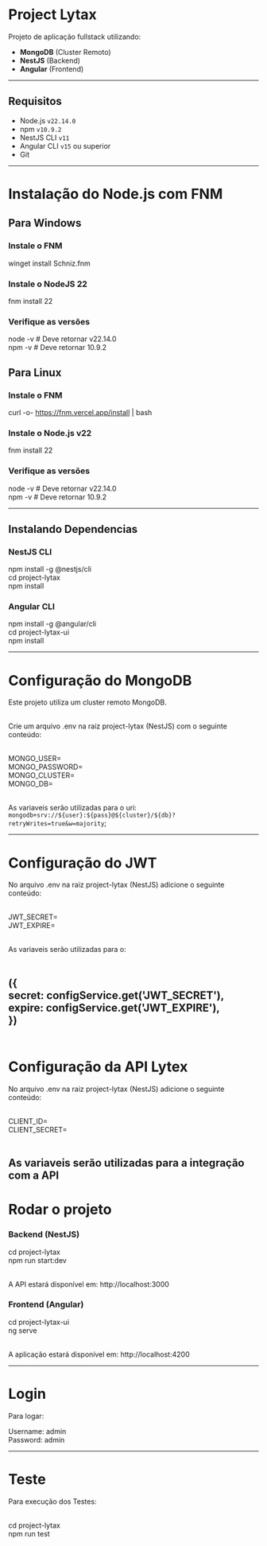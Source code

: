 # Project Lytax

Projeto de aplicação fullstack utilizando:

-  **MongoDB** (Cluster Remoto)
-  **NestJS** (Backend)
-  **Angular** (Frontend)

---

## Requisitos

- Node.js `v22.14.0`
- npm `v10.9.2`
- NestJS CLI `v11`
- Angular CLI `v15` ou superior
- Git
---

# Instalação do Node.js com FNM

## Para Windows

### Instale o FNM
winget install Schniz.fnm

### Instale o NodeJS 22
fnm install 22

### Verifique as versões
node -v  # Deve retornar v22.14.0 <br>
npm -v   # Deve retornar 10.9.2 <br>

## Para Linux
### Instale o FNM
curl -o- https://fnm.vercel.app/install | bash

### Instale o Node.js v22
fnm install 22

### Verifique as versões
node -v  # Deve retornar v22.14.0 <br>
npm -v   # Deve retornar 10.9.2 <br>

---

## Instalando Dependencias
### NestJS CLI
npm install -g @nestjs/cli <br>
cd project-lytax <br>
npm install <br>

### Angular CLI

npm install -g @angular/cli <br>
cd project-lytax-ui <br>
npm install <br>

---

# Configuração do MongoDB
Este projeto utiliza um cluster remoto MongoDB. <br><br>

Crie um arquivo .env na raiz project-lytax (NestJS) com o seguinte conteúdo: <br><br>

MONGO_USER= <br>
MONGO_PASSWORD= <br>
MONGO_CLUSTER= <br>
MONGO_DB= <br><br>

As variaveis serão utilizadas para o uri: `mongodb+srv://${user}:${pass}@${cluster}/${db}?retryWrites=true&w=majority`;

---

# Configuração do JWT
No arquivo .env na raiz project-lytax (NestJS) adicione o seguinte conteúdo: <br><br>

JWT_SECRET= <br>
JWT_EXPIRE= <br><br>

As variaveis serão utilizadas para o:<br><br>

({<br>
  secret: configService.get<string>('JWT_SECRET'),<br>
  expire: configService.get<string>('JWT_EXPIRE'),<br>
})<br>
<br>
---

# Configuração da API Lytex
No arquivo .env na raiz project-lytax (NestJS) adicione o seguinte conteúdo: <br><br>

CLIENT_ID= <br>
CLIENT_SECRET= <br><br>

As variaveis serão utilizadas para a integração com a API
---

# Rodar o projeto
### Backend (NestJS)

cd project-lytax <br>
npm run start:dev <br><br>

A API estará disponível em: http://localhost:3000

### Frontend (Angular)

cd project-lytax-ui <br>
ng serve <br><br>

A aplicação estará disponível em: http://localhost:4200

---

# Login

Para logar: <br>

Username: admin <br>
Password: admin <br>

---

# Teste

Para execução dos Testes: <br><br>

cd project-lytax <br>
npm run test
